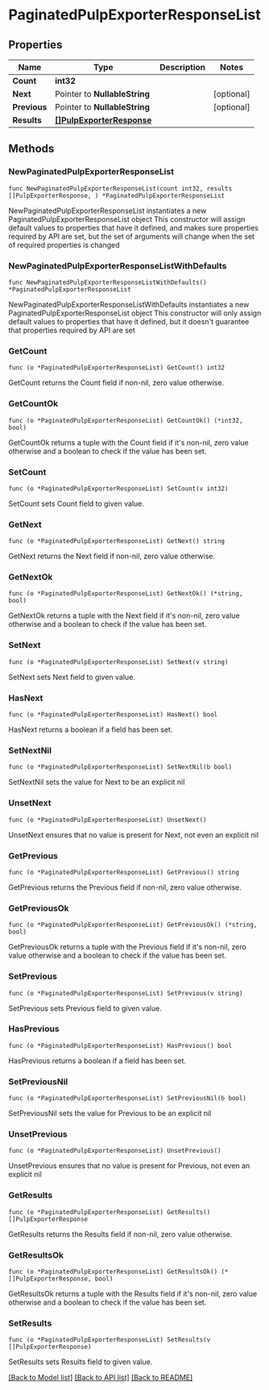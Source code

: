 # PaginatedPulpExporterResponseList

## Properties

Name | Type | Description | Notes
------------ | ------------- | ------------- | -------------
**Count** | **int32** |  | 
**Next** | Pointer to **NullableString** |  | [optional] 
**Previous** | Pointer to **NullableString** |  | [optional] 
**Results** | [**[]PulpExporterResponse**](PulpExporterResponse.md) |  | 

## Methods

### NewPaginatedPulpExporterResponseList

`func NewPaginatedPulpExporterResponseList(count int32, results []PulpExporterResponse, ) *PaginatedPulpExporterResponseList`

NewPaginatedPulpExporterResponseList instantiates a new PaginatedPulpExporterResponseList object
This constructor will assign default values to properties that have it defined,
and makes sure properties required by API are set, but the set of arguments
will change when the set of required properties is changed

### NewPaginatedPulpExporterResponseListWithDefaults

`func NewPaginatedPulpExporterResponseListWithDefaults() *PaginatedPulpExporterResponseList`

NewPaginatedPulpExporterResponseListWithDefaults instantiates a new PaginatedPulpExporterResponseList object
This constructor will only assign default values to properties that have it defined,
but it doesn't guarantee that properties required by API are set

### GetCount

`func (o *PaginatedPulpExporterResponseList) GetCount() int32`

GetCount returns the Count field if non-nil, zero value otherwise.

### GetCountOk

`func (o *PaginatedPulpExporterResponseList) GetCountOk() (*int32, bool)`

GetCountOk returns a tuple with the Count field if it's non-nil, zero value otherwise
and a boolean to check if the value has been set.

### SetCount

`func (o *PaginatedPulpExporterResponseList) SetCount(v int32)`

SetCount sets Count field to given value.


### GetNext

`func (o *PaginatedPulpExporterResponseList) GetNext() string`

GetNext returns the Next field if non-nil, zero value otherwise.

### GetNextOk

`func (o *PaginatedPulpExporterResponseList) GetNextOk() (*string, bool)`

GetNextOk returns a tuple with the Next field if it's non-nil, zero value otherwise
and a boolean to check if the value has been set.

### SetNext

`func (o *PaginatedPulpExporterResponseList) SetNext(v string)`

SetNext sets Next field to given value.

### HasNext

`func (o *PaginatedPulpExporterResponseList) HasNext() bool`

HasNext returns a boolean if a field has been set.

### SetNextNil

`func (o *PaginatedPulpExporterResponseList) SetNextNil(b bool)`

 SetNextNil sets the value for Next to be an explicit nil

### UnsetNext
`func (o *PaginatedPulpExporterResponseList) UnsetNext()`

UnsetNext ensures that no value is present for Next, not even an explicit nil
### GetPrevious

`func (o *PaginatedPulpExporterResponseList) GetPrevious() string`

GetPrevious returns the Previous field if non-nil, zero value otherwise.

### GetPreviousOk

`func (o *PaginatedPulpExporterResponseList) GetPreviousOk() (*string, bool)`

GetPreviousOk returns a tuple with the Previous field if it's non-nil, zero value otherwise
and a boolean to check if the value has been set.

### SetPrevious

`func (o *PaginatedPulpExporterResponseList) SetPrevious(v string)`

SetPrevious sets Previous field to given value.

### HasPrevious

`func (o *PaginatedPulpExporterResponseList) HasPrevious() bool`

HasPrevious returns a boolean if a field has been set.

### SetPreviousNil

`func (o *PaginatedPulpExporterResponseList) SetPreviousNil(b bool)`

 SetPreviousNil sets the value for Previous to be an explicit nil

### UnsetPrevious
`func (o *PaginatedPulpExporterResponseList) UnsetPrevious()`

UnsetPrevious ensures that no value is present for Previous, not even an explicit nil
### GetResults

`func (o *PaginatedPulpExporterResponseList) GetResults() []PulpExporterResponse`

GetResults returns the Results field if non-nil, zero value otherwise.

### GetResultsOk

`func (o *PaginatedPulpExporterResponseList) GetResultsOk() (*[]PulpExporterResponse, bool)`

GetResultsOk returns a tuple with the Results field if it's non-nil, zero value otherwise
and a boolean to check if the value has been set.

### SetResults

`func (o *PaginatedPulpExporterResponseList) SetResults(v []PulpExporterResponse)`

SetResults sets Results field to given value.



[[Back to Model list]](../README.md#documentation-for-models) [[Back to API list]](../README.md#documentation-for-api-endpoints) [[Back to README]](../README.md)


